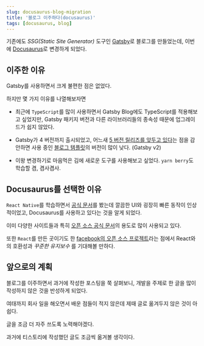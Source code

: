 ```yaml
---
slug: docusaurus-blog-migration
title: '블로그 이주하다(docusaurus)'
tags: [docusaurus, blog]
---
```


기존에도 _SSG(Static Site Generator)_ 도구인 [Gatsby](https://www.gatsbyjs.com)로 블로그를 만들었는데, 이번에 [Docusaurus](https://docusaurus.io)로 변경하게 되었다.

<!--truncate-->

## 이주한 이유

Gatsby를 사용하면서 크게 불편한 점은 없었다.

하지만 몇 가지 이유를 나열해보자면

- 최근에 `TypeScript`를 많이 사용하면서 Gatsby Blog에도 TypeScript를 적용해보고 싶었지만, Gatsby 패키지 버전과 다른 라이브러리들의 종속성 때문에 업그레이드가 쉽지 않았다.

- Gatsby가 4 버전까지 출시되었고, 어느새 [5 버전 릴리즈를 앞두고 있다](https://www.gatsbyjs.com/resources/webinars/gatsby-v5)는 점을 감안하면 사용 중인 [블로그 템플릿](https://github.com/JaeYeopHan/gatsby-starter-bee)의 버전이 많이 낮다. (Gatsby v2)

- 이왕 변경하기로 마음먹은 김에 새로운 도구를 사용해보고 싶었다. `yarn berry`도 학습할 겸, 겸사겸사.

## Docusaurus를 선택한 이유

`React Native`를 학습하면서 [공식 문서](https://reactnative.dev)를 봤는데 깔끔한 UI와 굉장히 빠른 동작이 인상적이었고, Docusaurus를 사용하고 있다는 것을 알게 되었다.

이미 다양한 사이트들과 특히 [오픈 소스 공식 문서](https://docusaurus.io/showcase?tags=opensource)의 용도로 많이 사용되고 있다.

또한 `React`를 만든 곳이기도 한 [facebook의 오픈 소스 프로젝트](https://github.com/facebook/docusaurus)라는 점에서 React와의 호환성과 _꾸준한 유지보수_ 를 기대해볼 만하다.

## 앞으로의 계획

블로그를 이주하면서 과거에 작성한 포스팅을 쭉 살펴보니, 개발을 주제로 한 글을 많이 작성하지 않은 것을 반성하게 되었다.

여태까지 회사 일을 해오면서 배운 점들이 적지 않은데 제때 글로 옮겨두지 않은 것이 아쉽다.

글을 조금 더 자주 쓰도록 노력해야겠다.

과거에 티스토리에 작성했던 글도 조금씩 옮겨볼 생각이다.
